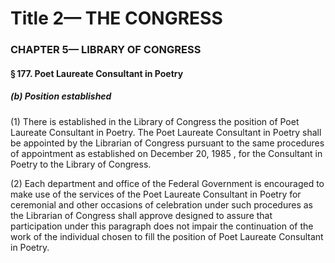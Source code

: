 
# Title 2— THE CONGRESS
### CHAPTER 5— LIBRARY OF CONGRESS
#### § 177. Poet Laureate Consultant in Poetry
##### (b) Position established

(1) There is established in the Library of Congress the position of Poet Laureate Consultant in Poetry. The Poet Laureate Consultant in Poetry shall be appointed by the Librarian of Congress pursuant to the same procedures of appointment as established on December 20, 1985 , for the Consultant in Poetry to the Library of Congress.

(2) Each department and office of the Federal Government is encouraged to make use of the services of the Poet Laureate Consultant in Poetry for ceremonial and other occasions of celebration under such procedures as the Librarian of Congress shall approve designed to assure that participation under this paragraph does not impair the continuation of the work of the individual chosen to fill the position of Poet Laureate Consultant in Poetry.
